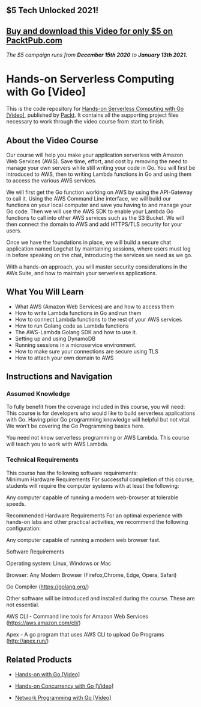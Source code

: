## $5 Tech Unlocked 2021!
[Buy and download this Video for only $5 on PacktPub.com](https://www.packtpub.com/product/hands-on-serverless-computing-with-go-video/9781789132830)
-----
*The $5 campaign         runs from __December 15th 2020__ to __January 13th 2021.__*

# Hands-on Serverless Computing with Go [Video]

This is the code repository for [Hands-on Serverless Computing with Go [Video]](https://www.packtpub.com/application-development/hands-serverless-computing-go-video?utm_source=github&utm_medium=repository&utm_campaign=9781789132830), published by [Packt](https://www.packtpub.com/?utm_source=github). It contains all the supporting project files necessary to work through the video course from start to finish.

## About the Video Course
Our course will help you make your application serverless with Amazon Web Services (AWS). Save time, effort, and cost by removing the need to manage your own servers while still writing your code in Go. You will first be introduced to AWS, then to writing Lambda functions in Go and using them to access the various AWS services.

We will first get the Go function working on AWS by using the API-Gateway to call it. Using the AWS Command Line interface, we will build our functions on your local computer and save you having to and manage your Go code. Then we will use the AWS SDK to enable your Lambda Go functions to call into other AWS services such as the S3 Bucket. We will then connect the domain to AWS and add HTTPS/TLS security for your users.

Once we have the foundations in place, we will build a secure chat application named Logchat by maintaining sessions, where users must log in before speaking on the chat, introducing the services we need as we go.

With a hands-on approach, you will master security considerations in the AWs Suite, and how to maintain your serverless applications.

<H2>What You Will Learn</H2>
<DIV class=book-info-will-learn-text>
<UL>
<LI>What AWS (Amazon Web Services) are and how to access them 
<LI>How to write Lambda functions in Go and run them 
<LI>How to connect Lambda functions to the rest of your AWS services&nbsp; 
<LI>How to run Golang code as Lambda functions 
<LI>The AWS-Lambda Golang SDK and how to use it. 
<LI>Setting up and using DynamoDB 
<LI>Running sessions in a microservice environment. 
<LI>How to make sure your connections are secure using TLS 
<LI>How to attach your own domain to AWS </LI></UL></DIV>

## Instructions and Navigation
### Assumed Knowledge
To fully benefit from the coverage included in this course, you will need:<br/>
This course is for developers who would like to build serverless applications with Go. Having prior Go programming knowledge will helpful but not vital. We won't be covering the Go Programming basics here.

You need not know serverless programming or AWS Lambda. This course will teach you to work with AWS Lambda.
### Technical Requirements
This course has the following software requirements:<br/>
Minimum Hardware Requirements
For successful completion of this course, students will require the computer systems with at least the following:

Any computer capable of running a modern web-browser at tolerable speeds.

Recommended Hardware Requirements
For an optimal experience with hands-on labs and other practical activities, we recommend the following configuration:

Any computer capable of running a modern web browser fast.

Software Requirements

Operating system:  Linux, Windows or Mac

Browser:  Any Modern Browser (Firefox,Chrome, Edge, Opera, Safari)

Go Compiler  (https://golang.org/)

Other software will be introduced and  installed during the course. These are not essential.

AWS CLI -  Command line tools for Amazon Web Services (https://aws.amazon.com/cli/)

Apex -  A go program that uses AWS CLI to upload Go Programs (http://apex.run/)

## Related Products
* [Hands-on with Go [Video]](https://www.packtpub.com/application-development/hands-go-video?utm_source=github&utm_medium=repository&utm_campaign=9781789132519)

* [Hands-on Concurrency with Go [Video]](https://www.packtpub.com/application-development/hands-concurrency-go-video?utm_source=github&utm_medium=repository&utm_campaign=9781788993746)

* [Network Programming with Go [Video]](https://www.packtpub.com/networking-and-servers/network-programming-go-video?utm_source=github&utm_medium=repository&utm_campaign=9781788476560)


